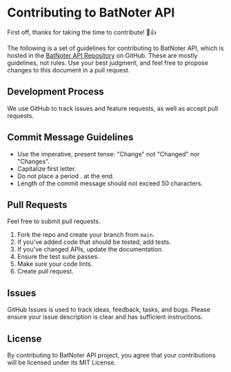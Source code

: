 # Contributing to BatNoter API

First off, thanks for taking the time to contribute! :tada::+1:

The following is a set of guidelines for contributing to BatNoter API, which is hosted in the [BatNoter API Repository](https://github.com/batnoter/batnoter-api) on GitHub. These are mostly guidelines, not rules. Use your best judgment, and feel free to propose changes to this document in a pull request.

## Development Process
We use GitHub to track issues and feature requests, as well as accept pull requests.

## Commit Message Guidelines
-   Use the imperative, present tense: "Change" not "Changed" nor "Changes".
-   Capitalize first letter.
-   Do not place a period . at the end.
-   Length of the commit message should not exceed 50 characters.

## Pull Requests
Feel free to submit pull requests.

1.  Fork the repo and create your branch from `main`.
2.  If you've added code that should be tested, add tests.
3.  If you've changed APIs, update the documentation.
4.  Ensure the test suite passes.
5.  Make sure your code lints.
6.  Create pull request.

## Issues
GitHub Issues is used to track ideas, feedback, tasks, and bugs.
Please ensure your issue description is clear and has sufficient instructions.

## License
By contributing to BatNoter API project, you agree that your contributions will be licensed under its MIT License.
